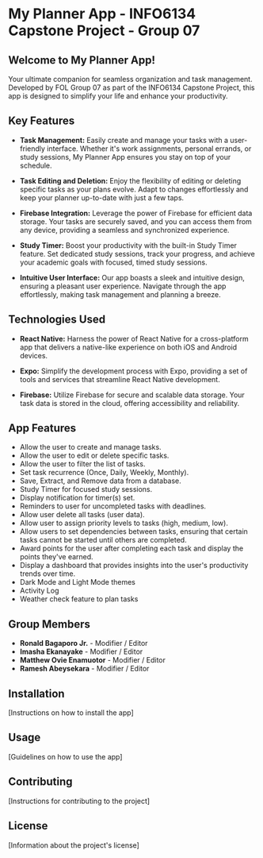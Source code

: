 # My Planner App - INFO6134 Capstone Project - Group 07

## Welcome to My Planner App!

Your ultimate companion for seamless organization and task management. Developed by FOL Group 07 as part of the INFO6134 Capstone Project, this app is designed to simplify your life and enhance your productivity.

## Key Features

- **Task Management:**
  Easily create and manage your tasks with a user-friendly interface. Whether it's work assignments, personal errands, or study sessions, My Planner App ensures you stay on top of your schedule.

- **Task Editing and Deletion:**
  Enjoy the flexibility of editing or deleting specific tasks as your plans evolve. Adapt to changes effortlessly and keep your planner up-to-date with just a few taps.

- **Firebase Integration:**
  Leverage the power of Firebase for efficient data storage. Your tasks are securely saved, and you can access them from any device, providing a seamless and synchronized experience.

- **Study Timer:**
  Boost your productivity with the built-in Study Timer feature. Set dedicated study sessions, track your progress, and achieve your academic goals with focused, timed study sessions.

- **Intuitive User Interface:**
  Our app boasts a sleek and intuitive design, ensuring a pleasant user experience. Navigate through the app effortlessly, making task management and planning a breeze.

## Technologies Used

- **React Native:**
  Harness the power of React Native for a cross-platform app that delivers a native-like experience on both iOS and Android devices.

- **Expo:**
  Simplify the development process with Expo, providing a set of tools and services that streamline React Native development.

- **Firebase:**
  Utilize Firebase for secure and scalable data storage. Your task data is stored in the cloud, offering accessibility and reliability.

## App Features

- Allow the user to create and manage tasks.
- Allow the user to edit or delete specific tasks.
- Allow the user to filter the list of tasks.
- Set task recurrence (Once, Daily, Weekly, Monthly).
- Save, Extract, and Remove data from a database.
- Study Timer for focused study sessions.
- Display notification for timer(s) set.
- Reminders to user for uncompleted tasks with deadlines.
- Allow user delete all tasks (user data).
- Allow user to assign priority levels to tasks (high, medium, low).
- Allow users to set dependencies between tasks, ensuring that certain tasks cannot be started until others are completed.
- Award points for the user after completing each task and display the points they've earned.
- Display a dashboard that provides insights into the user's productivity trends over time.
- Dark Mode and Light Mode themes
- Activity Log
- Weather check feature to plan tasks

## Group Members

- **Ronald Bagaporo Jr.** - Modifier / Editor
- **Imasha Ekanayake** - Modifier / Editor
- **Matthew Ovie Enamuotor** - Modifier / Editor
- **Ramesh Abeysekara** - Modifier / Editor

## Installation

[Instructions on how to install the app]

## Usage

[Guidelines on how to use the app]

## Contributing

[Instructions for contributing to the project]

## License

[Information about the project's license]
